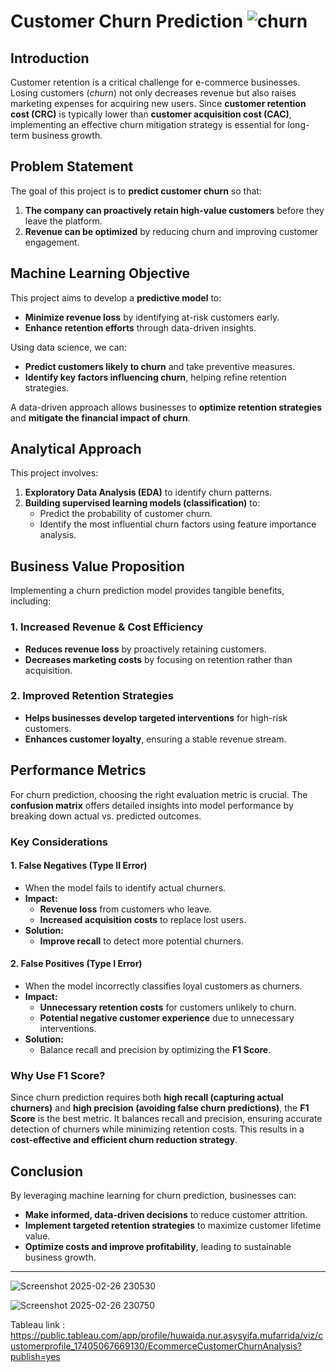 # Customer Churn Prediction ![churn](https://github.com/user-attachments/assets/a1340ad7-cac5-475f-9ecc-0be4da5a7319)


## Introduction
Customer retention is a critical challenge for e-commerce businesses. Losing customers (*churn*) not only decreases revenue but also raises marketing expenses for acquiring new users. Since **customer retention cost (CRC)** is typically lower than **customer acquisition cost (CAC)**, implementing an effective churn mitigation strategy is essential for long-term business growth.

## Problem Statement
The goal of this project is to **predict customer churn** so that:
1. **The company can proactively retain high-value customers** before they leave the platform.
2. **Revenue can be optimized** by reducing churn and improving customer engagement.

## Machine Learning Objective
This project aims to develop a **predictive model** to:
- **Minimize revenue loss** by identifying at-risk customers early.
- **Enhance retention efforts** through data-driven insights.

Using data science, we can:
- **Predict customers likely to churn** and take preventive measures.
- **Identify key factors influencing churn**, helping refine retention strategies.

A data-driven approach allows businesses to **optimize retention strategies** and **mitigate the financial impact of churn**.

## Analytical Approach
This project involves:
1. **Exploratory Data Analysis (EDA)** to identify churn patterns.
2. **Building supervised learning models (classification)** to:
   - Predict the probability of customer churn.
   - Identify the most influential churn factors using feature importance analysis.

## Business Value Proposition
Implementing a churn prediction model provides tangible benefits, including:

### 1. Increased Revenue & Cost Efficiency
- **Reduces revenue loss** by proactively retaining customers.
- **Decreases marketing costs** by focusing on retention rather than acquisition.

### 2. Improved Retention Strategies
- **Helps businesses develop targeted interventions** for high-risk customers.
- **Enhances customer loyalty**, ensuring a stable revenue stream.

## Performance Metrics
For churn prediction, choosing the right evaluation metric is crucial. The **confusion matrix** offers detailed insights into model performance by breaking down actual vs. predicted outcomes.

### Key Considerations
#### 1. False Negatives (Type II Error)
- When the model fails to identify actual churners.
- **Impact:**
  - **Revenue loss** from customers who leave.
  - **Increased acquisition costs** to replace lost users.
- **Solution:**
  - **Improve recall** to detect more potential churners.

#### 2. False Positives (Type I Error)
- When the model incorrectly classifies loyal customers as churners.
- **Impact:**
  - **Unnecessary retention costs** for customers unlikely to churn.
  - **Potential negative customer experience** due to unnecessary interventions.
- **Solution:**
  - Balance recall and precision by optimizing the **F1 Score**.

### Why Use F1 Score?
Since churn prediction requires both **high recall (capturing actual churners)** and **high precision (avoiding false churn predictions)**, the **F1 Score** is the best metric. It balances recall and precision, ensuring accurate detection of churners while minimizing retention costs. This results in a **cost-effective and efficient churn reduction strategy**.

## Conclusion
By leveraging machine learning for churn prediction, businesses can:
- **Make informed, data-driven decisions** to reduce customer attrition.
- **Implement targeted retention strategies** to maximize customer lifetime value.
- **Optimize costs and improve profitability**, leading to sustainable business growth.
___
![Screenshot 2025-02-26 230530](https://github.com/user-attachments/assets/9e814ab7-0f69-4bda-aa27-e229372ddbc3)

![Screenshot 2025-02-26 230750](https://github.com/user-attachments/assets/2c1850a7-14a1-4a80-8f2e-caf7564c775d)

Tableau link : https://public.tableau.com/app/profile/huwaida.nur.asysyifa.mufarrida/viz/customerprofile_17405067669130/EcommerceCustomerChurnAnalysis?publish=yes
